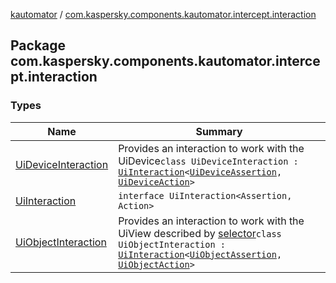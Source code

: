 [kautomator](../index.md) / [com.kaspersky.components.kautomator.intercept.interaction](./index.md)

## Package com.kaspersky.components.kautomator.intercept.interaction

### Types

| Name | Summary |
|---|---|
| [UiDeviceInteraction](-ui-device-interaction/index.md) | Provides an interaction to work with the UiDevice`class UiDeviceInteraction : `[`UiInteraction`](-ui-interaction/index.md)`<`[`UiDeviceAssertion`](../com.kaspersky.components.kautomator.intercept.operation/-ui-device-assertion.md)`, `[`UiDeviceAction`](../com.kaspersky.components.kautomator.intercept.operation/-ui-device-action.md)`>` |
| [UiInteraction](-ui-interaction/index.md) | `interface UiInteraction<Assertion, Action>` |
| [UiObjectInteraction](-ui-object-interaction/index.md) | Provides an interaction to work with the UiView described by [selector](-ui-object-interaction/selector.md)`class UiObjectInteraction : `[`UiInteraction`](-ui-interaction/index.md)`<`[`UiObjectAssertion`](../com.kaspersky.components.kautomator.intercept.operation/-ui-object-assertion.md)`, `[`UiObjectAction`](../com.kaspersky.components.kautomator.intercept.operation/-ui-object-action.md)`>` |
